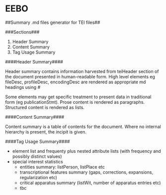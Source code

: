 EEBO
====

##Summary .md files generator for TEI files##

###Sections###

1. Header Summary
1. Content Summary
1. Tag Usage Summary

####Header Summary####

Header summary contains information harvested from teiHeader section of the document presented in human-readable form. High level elements eg fileDesc, profileDesc, encodingDesc are rendered as appropriate md headings using #

Some elements may get specific treatment to present data in traditional form (eg publicationStmt). Prose content is rendered as paragraphs. Structured content is rendered as lists.

####Content Summary####

Content summary is a table of contents for the document. Where no internal hierarchy is present, the incipit is given.

####Tag Usage Summary####

  * element list and frequenty plus nested attribute lists (with frequency and possibly distinct values)
  * special interest statistics
    - entities summary: listPerson, listPlace etc
    - transcriptional features summary (gaps, corrections, expansions, regularization etc)
    - critical apparatus summary (listWit, number of apparatus entries etc)
    - tbc

